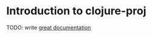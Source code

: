 # Introduction to clojure-proj

TODO: write [great documentation](http://jacobian.org/writing/great-documentation/what-to-write/)
